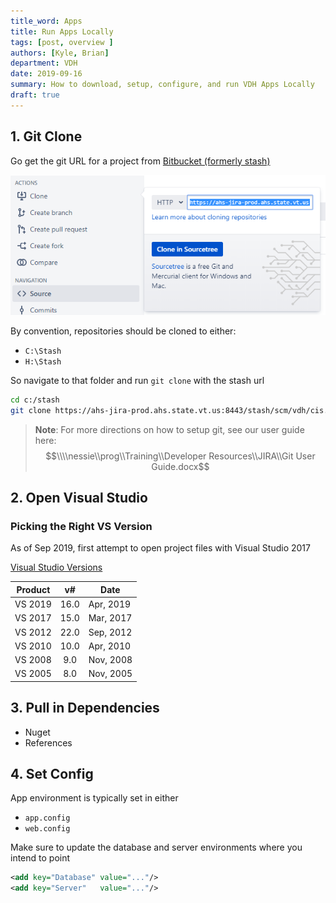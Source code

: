 ```yaml
---
title_word: Apps
title: Run Apps Locally
tags: [post, overview ]
authors: [Kyle, Brian]
department: VDH
date: 2019-09-16
summary: How to download, setup, configure, and run VDH Apps Locally
draft: true
---
```


## 1. Git Clone

Go get the git URL for a project from [Bitbucket (formerly stash)](https://ahs-jira-prod.ahs.state.vt.us:8443/stash/projects/VDH)

![git clone](/assets/images/posts/apps/git-clone.png)

By convention, repositories should be cloned to either:

* `C:\Stash`
* `H:\Stash`

So navigate to that folder and run `git clone` with the stash url

```bash
cd c:/stash
git clone https://ahs-jira-prod.ahs.state.vt.us:8443/stash/scm/vdh/cis.git
```

> **Note**: For more directions on how to setup git, see our user guide here:
> $$\\\\nessie\\prog\\Training\\Developer Resources\\JIRA\\Git User Guide.docx$$

## 2. Open Visual Studio

### Picking the Right VS Version

As of Sep 2019, first attempt to open project files with Visual Studio 2017

[Visual Studio Versions](https://en.wikipedia.org/wiki/Microsoft_Visual_Studio#History)

| Product | v#    | Date      |
| ------- | :---: | --------- |
| VS 2019 | 16.0  | Apr, 2019 |
| VS 2017 | 15.0  | Mar, 2017 |
| VS 2012 | 22.0  | Sep, 2012 |
| VS 2010 | 10.0  | Apr, 2010 |
| VS 2008 | 9.0   | Nov, 2008 |
| VS 2005 | 8.0   | Nov, 2005 |

## 3. Pull in Dependencies

* Nuget
* References

## 4. Set Config

App environment is typically set in either

* `app.config`
* `web.config`

Make sure to update the database and server environments where you intend to point

```xml
<add key="Database" value="..."/>
<add key="Server"   value="..."/>
```
